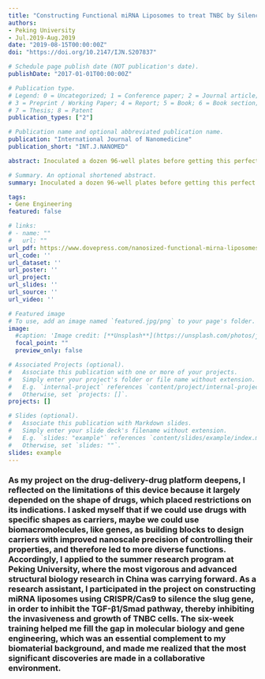 ```yaml
---
title: "Constructing Functional miRNA Liposomes to treat TNBC by Silencing the Slug Gene"
authors:
- Peking University
- Jul.2019-Aug.2019
date: "2019-08-15T00:00:00Z"
doi: "https://doi.org/10.2147/IJN.S207837"

# Schedule page publish date (NOT publication's date).
publishDate: "2017-01-01T00:00:00Z"

# Publication type.
# Legend: 0 = Uncategorized; 1 = Conference paper; 2 = Journal article;
# 3 = Preprint / Working Paper; 4 = Report; 5 = Book; 6 = Book section;
# 7 = Thesis; 8 = Patent
publication_types: ["2"]

# Publication name and optional abbreviated publication name.
publication: "International Journal of Nanomedicine"
publication_short: "INT.J.NANOMED"

abstract: Inoculated a dozen 96-well plates before getting this perfect graph. Developed **gene editing** perk trees as well. Unlocked CRISPR/Cas9 skills accidently in a training session.

# Summary. An optional shortened abstract.
summary: Inoculated a dozen 96-well plates before getting this perfect graph. Developed **gene editing** perk trees as well. Unlocked CRISPR/Cas9 skills accidently in a training session.

tags:
- Gene Engineering
featured: false

# links:
# - name: ""
#   url: ""
url_pdf: https://www.dovepress.com/nanosized-functional-mirna-liposomes-and-application-in-the-treatment--peer-reviewed-fulltext-article-IJN
url_code: ''
url_dataset: ''
url_poster: ''
url_project: 
url_slides: ''
url_source: ''
url_video: ''

# Featured image
# To use, add an image named `featured.jpg/png` to your page's folder. 
image:
  #caption: 'Image credit: [**Unsplash**](https://unsplash.com/photos/jdD8gXaTZsc)'
  focal_point: ""
  preview_only: false

# Associated Projects (optional).
#   Associate this publication with one or more of your projects.
#   Simply enter your project's folder or file name without extension.
#   E.g. `internal-project` references `content/project/internal-project/index.md`.
#   Otherwise, set `projects: []`.
projects: []

# Slides (optional).
#   Associate this publication with Markdown slides.
#   Simply enter your slide deck's filename without extension.
#   E.g. `slides: "example"` references `content/slides/example/index.md`.
#   Otherwise, set `slides: ""`.
slides: example
---
```

### As my project on the drug-delivery-drug platform deepens, I reflected on the limitations of this device because it largely depended on the shape of drugs, which placed restrictions on its indications. I asked myself that if we could use drugs with specific shapes as carriers, maybe we could use biomacromolecules, like genes, as building blocks to design carriers with improved nanoscale precision of controlling their properties, and therefore led to more diverse functions. Accordingly, I applied to the summer research program at Peking University, where the most vigorous and advanced structural biology research in China was carrying forward. As a research assistant, I participated in the project on constructing miRNA liposomes using CRISPR/Cas9 to silence the slug gene, in order to inhibit the TGF-β1/Smad pathway, thereby inhibiting the invasiveness and growth of TNBC cells. The six-week training helped me fill the gap in molecular biology and gene engineering, which was an essential complement to my biomaterial background, and made me realized that the most significant discoveries are made in a collaborative environment.
